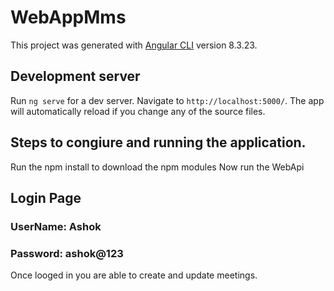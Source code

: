 # WebAppMms

This project was generated with [Angular CLI](https://github.com/angular/angular-cli) version 8.3.23.

## Development server

Run `ng serve` for a dev server. Navigate to `http://localhost:5000/`. The app will automatically reload if you change any of the source files.
 
## Steps to congiure and running the application.

Run the npm install to download the npm modules
Now run the WebApi

## Login Page
### UserName: Ashok
### Password: ashok@123

Once looged in you are able to create and update meetings.

